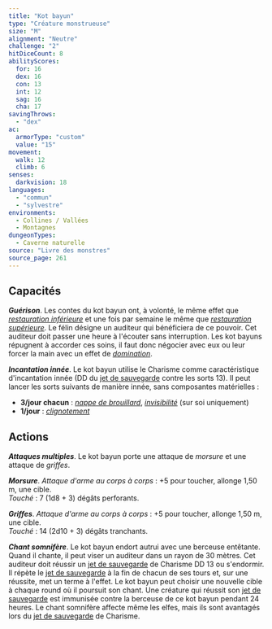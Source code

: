 ```yaml
---
title: "Kot bayun"
type: "Créature monstrueuse"
size: "M"
alignment: "Neutre"
challenge: "2"
hitDiceCount: 8
abilityScores:
  for: 16
  dex: 16
  con: 13
  int: 12
  sag: 16
  cha: 17
savingThrows:
  - "dex"
ac:
  armorType: "custom"
  value: "15"
movement:
  walk: 12
  climb: 6
senses:
  darkvision: 18
languages:
  - "commun"
  - "sylvestre"
environments:
  - Collines / Vallées
  - Montagnes
dungeonTypes:
  - Caverne naturelle
source: "Livre des monstres"
source_page: 261
---
```

## Capacités
_**Guérison**_. Les contes du kot bayun ont, à volonté, le même effet que [_restauration inférieure_](/grimoire/restauration-inferieure/) et une fois par semaine le même que [_restauration supérieure_](/grimoire/restauration-superieure/). Le félin désigne un auditeur qui bénéficiera de ce pouvoir. Cet auditeur doit passer une heure à l'écouter sans interruption. Les kot bayuns répugnent à accorder ces soins, il faut donc négocier avec eux ou leur forcer la main avec un effet de [_domination_](/grimoire/dominer-un-monstre/).

_**Incantation innée**_. Le kot bayun utilise le Charisme comme caractéristique d'incantation innée (DD du [jet de sauvegarde](/utiliser-les-caracteristiques/#jets-de-sauvegarde) contre les sorts 13). Il peut lancer les sorts suivants de manière innée, sans composantes matérielles :
* **3/jour chacun** : [_nappe de brouillard_](/grimoire/nappe-de-brouillard/), [_invisibilité_](/grimoire/invisibilite/) (sur soi uniquement)
* **1/jour** : [_clignotement_](/grimoire/clignotement/)

## Actions
_**Attaques multiples**_. Le kot bayun porte une attaque de _morsure_ et une attaque de _griffes_.

_**Morsure**_. _Attaque d'arme au corps à corps_ : +5 pour toucher, allonge 1,50 m, une cible.  
_Touché_ : 7 (1d8 + 3) dégâts perforants.

_**Griffes**_. _Attaque d'arme au corps à corps_ : +5 pour toucher, allonge 1,50 m, une cible.  
_Touché_ : 14 (2d10 + 3) dégâts tranchants.

_**Chant somnifère**_. Le kot bayun endort autrui avec une berceuse entêtante. Quand il chante, il peut viser un auditeur dans un rayon de 30 mètres. Cet auditeur doit réussir un [jet de sauvegarde](/utiliser-les-caracteristiques/#jets-de-sauvegarde) de Charisme DD 13 ou s'endormir. Il répète le [jet de sauvegarde](/utiliser-les-caracteristiques/#jets-de-sauvegarde) à la fin de chacun de ses tours et, sur une réussite, met un terme à l'effet. Le kot bayun peut choisir une nouvelle cible à chaque round où il poursuit son chant. Une créature qui réussit son [jet de sauvegarde](/utiliser-les-caracteristiques/#jets-de-sauvegarde) est immunisée contre la berceuse de ce kot bayun pendant 24 heures. Le chant somnifère affecte même les elfes, mais ils sont avantagés lors du [jet de sauvegarde](/utiliser-les-caracteristiques/#jets-de-sauvegarde) de Charisme.
